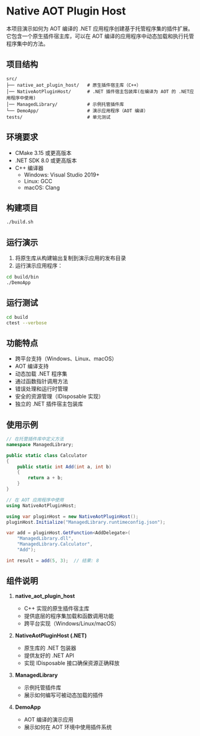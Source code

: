 # Native AOT Plugin Host

本项目演示如何为 AOT 编译的 .NET 应用程序创建基于托管程序集的插件扩展。它包含一个原生插件宿主库，可以在 AOT 编译的应用程序中动态加载和执行托管程序集中的方法。

## 项目结构

```
src/
├── native_aot_plugin_host/   # 原生插件宿主库（C++）
│── NativeAotPluginHost/      # .NET 插件宿主包装库(在编译为 AOT 的 .NET应用程序中使用)
│── ManagedLibrary/           # 示例托管插件库
└── DemoApp/                  # 演示应用程序（AOT 编译）
tests/                        # 单元测试
```

## 环境要求

- CMake 3.15 或更高版本
- .NET SDK 8.0 或更高版本
- C++ 编译器
  - Windows: Visual Studio 2019+
  - Linux: GCC
  - macOS: Clang

## 构建项目

```bash
./build.sh
```

## 运行演示

1. 将原生库从构建输出复制到演示应用的发布目录
2. 运行演示应用程序：

```bash
cd build/bin
./DemoApp
```

## 运行测试

```bash
cd build
ctest --verbose
```

## 功能特点

- 跨平台支持（Windows、Linux、macOS）
- AOT 编译支持
- 动态加载 .NET 程序集
- 通过函数指针调用方法
- 错误处理和运行时管理
- 安全的资源管理（IDisposable 实现）
- 独立的 .NET 插件宿主包装库

## 使用示例

```csharp
// 在托管插件库中定义方法
namespace ManagedLibrary;

public static class Calculator
{
    public static int Add(int a, int b)
    {
        return a + b;
    }
}

// 在 AOT 应用程序中使用
using NativeAotPluginHost;

using var pluginHost = new NativeAotPluginHost();
pluginHost.Initialize("ManagedLibrary.runtimeconfig.json");

var add = pluginHost.GetFunction<AddDelegate>(
    "ManagedLibrary.dll",
    "ManagedLibrary.Calculator",
    "Add");

int result = add(5, 3);  // 结果: 8
```

## 组件说明

1. **native_aot_plugin_host**
   - C++ 实现的原生插件宿主库
   - 提供底层的程序集加载和函数调用功能
   - 跨平台实现（Windows/Linux/macOS）

2. **NativeAotPluginHost (.NET)**
   - 原生库的 .NET 包装器
   - 提供友好的 .NET API
   - 实现 IDisposable 接口确保资源正确释放

3. **ManagedLibrary**
   - 示例托管插件库
   - 展示如何编写可被动态加载的插件

4. **DemoApp**
   - AOT 编译的演示应用
   - 展示如何在 AOT 环境中使用插件系统